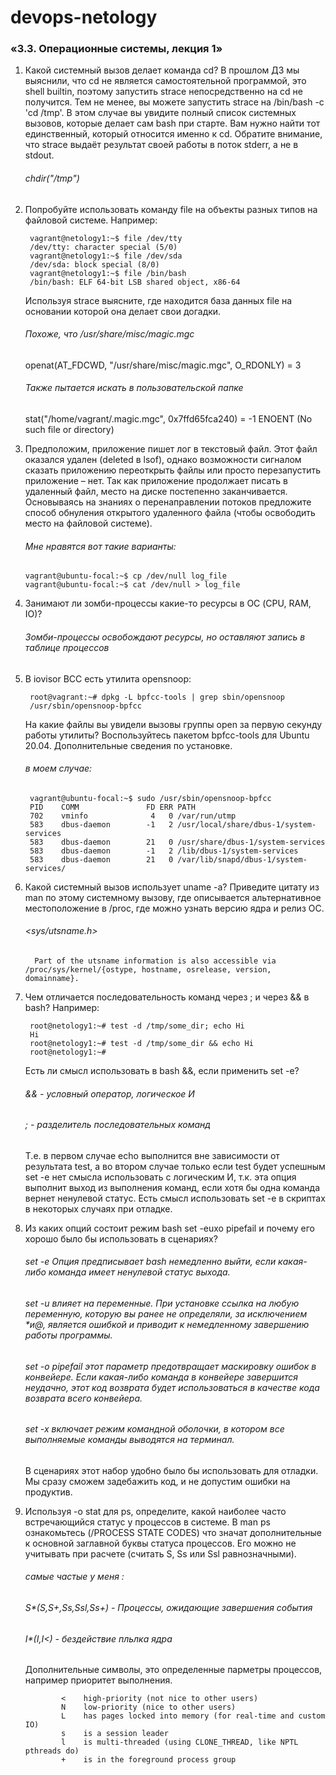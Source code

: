 # devops-netology

### «3.3. Операционные системы, лекция 1»
1. Какой системный вызов делает команда cd? В прошлом ДЗ мы выяснили, что cd не является самостоятельной программой, это shell builtin, поэтому запустить strace непосредственно на cd не получится. Тем не менее, вы можете запустить strace на /bin/bash -c 'cd /tmp'. В этом случае вы увидите полный список системных вызовов, которые делает сам bash при старте. Вам нужно найти тот единственный, который относится именно к cd. Обратите внимание, что strace выдаёт результат своей работы в поток stderr, а не в stdout.
    ###### chdir("/tmp")
    
2. Попробуйте использовать команду file на объекты разных типов на файловой системе. Например:

        vagrant@netology1:~$ file /dev/tty
        /dev/tty: character special (5/0)
        vagrant@netology1:~$ file /dev/sda
        /dev/sda: block special (8/0)
        vagrant@netology1:~$ file /bin/bash
        /bin/bash: ELF 64-bit LSB shared object, x86-64        
   Используя strace выясните, где находится база данных file на основании которой она делает свои догадки.
   ###### Похоже, что /usr/share/misc/magic.mgc
    openat(AT_FDCWD, "/usr/share/misc/magic.mgc", O_RDONLY) = 3
   ###### Также пытается искать в пользовательской папке
    stat("/home/vagrant/.magic.mgc", 0x7ffd65fca240) = -1 ENOENT (No such file or directory) 

3.  Предположим, приложение пишет лог в текстовый файл. Этот файл оказался удален (deleted в lsof), однако возможности сигналом сказать приложению переоткрыть файлы или просто перезапустить приложение – нет. Так как приложение продолжает писать в удаленный файл, место на диске постепенно заканчивается. Основываясь на знаниях о перенаправлении потоков предложите способ обнуления открытого удаленного файла (чтобы освободить место на файловой системе).
    ###### Мне нравятся вот такие варианты:
    
        vagrant@ubuntu-focal:~$ cp /dev/null log_file
        vagrant@ubuntu-focal:~$ cat /dev/null > log_file
    
4. Занимают ли зомби-процессы какие-то ресурсы в ОС (CPU, RAM, IO)?
    ###### Зомби-процессы освобождают ресурсы, но оставляют запись в таблице процессов
        
5. В iovisor BCC есть утилита opensnoop:

        root@vagrant:~# dpkg -L bpfcc-tools | grep sbin/opensnoop
        /usr/sbin/opensnoop-bpfcc

    На какие файлы вы увидели вызовы группы open за первую секунду работы утилиты? Воспользуйтесь пакетом bpfcc-tools для Ubuntu 20.04. Дополнительные сведения по установке.
    
   ###### в моем случае:
        vagrant@ubuntu-focal:~$ sudo /usr/sbin/opensnoop-bpfcc
        PID    COMM               FD ERR PATH
        702    vminfo              4   0 /var/run/utmp
        583    dbus-daemon        -1   2 /usr/local/share/dbus-1/system-services
        583    dbus-daemon        21   0 /usr/share/dbus-1/system-services
        583    dbus-daemon        -1   2 /lib/dbus-1/system-services
        583    dbus-daemon        21   0 /var/lib/snapd/dbus-1/system-services/
    
6. Какой системный вызов использует uname -a? Приведите цитату из man по этому системному вызову, где описывается альтернативное местоположение в /proc, где можно узнать версию ядра и релиз ОС.

    ###### <sys/utsname.h>
         Part of the utsname information is also accessible via /proc/sys/kernel/{ostype, hostname, osrelease, version,
       domainname}.      
   
7. Чем отличается последовательность команд через ; и через && в bash? Например:
        
        root@netology1:~# test -d /tmp/some_dir; echo Hi
        Hi
        root@netology1:~# test -d /tmp/some_dir && echo Hi
        root@netology1:~#
      Есть ли смысл использовать в bash &&, если применить set -e?
    ###### && - условный оператор, логическое И
    ###### ;  - разделитель последовательных команд
    Т.е. в первом случае echo выполнится вне зависимости от результата test, а во втором случае только если test будет успешным
    set -e нет смысла использовать с логическим И, т.к. эта опция выполнит выход из выполнения команд, если хотя бы одна команда вернет ненулевой статус.
    Есть смысл использовать set -e в скриптах в некоторых случаях при отладке.
    
 8. Из каких опций состоит режим bash set -euxo pipefail и почему его хорошо было бы использовать в сценариях?
 
    ###### set -e Опция предписывает bash немедленно выйти, если какая-либо команда имеет ненулевой статус выхода.
    ###### set -u влияет на переменные. При установке ссылка на любую переменную, которую вы ранее не определяли, за исключением $* и$@, является ошибкой и приводит к немедленному завершению работы программы.
    ###### set -o pipefail этот параметр предотвращает маскировку ошибок в конвейере. Если какая-либо команда в конвейере завершится неудачно, этот код возврата будет использоваться в качестве кода возврата всего конвейера.
    ###### set -x включает режим командной оболочки, в котором все выполняемые команды выводятся на терминал.
    
    В сценариях этот набор удобно было бы использовать для отладки. Мы сразу сможем задебажить код, и не допустим ошибки на продуктив.
        
 9. Используя -o stat для ps, определите, какой наиболее часто встречающийся статус у процессов в системе. В man ps ознакомьтесь (/PROCESS STATE CODES) что значат дополнительные к основной заглавной буквы статуса процессов. Его можно не учитывать при расчете (считать S, Ss или Ssl равнозначными).
    ###### самые частые у меня :
    ###### S*(S,S+,Ss,Ssl,Ss+) - Процессы, ожидающие завершения события
    ###### I*(I,I<) - бездействие пльлка ядра
    Дополнительные символы, это определенные парметры процессов, например приоритет выполнения.
                
                <    high-priority (not nice to other users)
                N    low-priority (nice to other users)
                L    has pages locked into memory (for real-time and custom IO)
                s    is a session leader
                l    is multi-threaded (using CLONE_THREAD, like NPTL pthreads do)
                +    is in the foreground process group
    